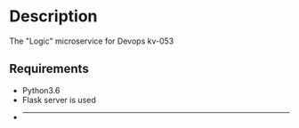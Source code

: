 # Description
The "Logic" microservice for Devops kv-053
## Requirements 
* Python3.6
* Flask server is used
* -------------------------

 
 
